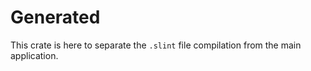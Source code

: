# Generated

This crate is here to separate the `.slint` file compilation from the main application.